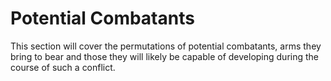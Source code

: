 # Potential Combatants

This section will cover the permutations of potential combatants, arms they bring to bear and those they will likely be capable of developing during the course of such a conflict.

